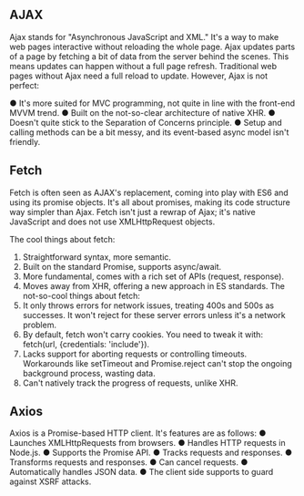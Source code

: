 ## AJAX

Ajax stands for "Asynchronous JavaScript and XML." It's a way to make web pages interactive without reloading the whole page. Ajax updates parts of a page by fetching a bit of data from the server behind the scenes. This means updates can happen without a full page refresh. Traditional web pages without Ajax need a full reload to update. However, Ajax is not perfect:

● It's more suited for MVC programming, not quite in line with the front-end MVVM trend.
● Built on the not-so-clear architecture of native XHR.
● Doesn't quite stick to the Separation of Concerns principle.
● Setup and calling methods can be a bit messy, and its event-based async model isn't friendly.

## Fetch

Fetch is often seen as AJAX's replacement, coming into play with ES6 and using its promise objects. It's all about promises, making its code structure way simpler than Ajax. Fetch isn't just a rewrap of Ajax; it's native JavaScript and does not use XMLHttpRequest objects.

The cool things about fetch:

1. Straightforward syntax, more semantic.
2. Built on the standard Promise, supports async/await.
3. More fundamental, comes with a rich set of APIs (request, response).
4. Moves away from XHR, offering a new approach in ES standards.
   The not-so-cool things about fetch:
5. It only throws errors for network issues, treating 400s and 500s as successes. It won't reject for these server errors unless it's a network problem.
6. By default, fetch won't carry cookies. You need to tweak it with: fetch(url, {credentials: 'include'}).
7. Lacks support for aborting requests or controlling timeouts. Workarounds like setTimeout and Promise.reject can't stop the ongoing background process, wasting data.
8. Can't natively track the progress of requests, unlike XHR.

## Axios

Axios is a Promise-based HTTP client. It's features are as follows:
● Launches XMLHttpRequests from browsers.
● Handles HTTP requests in Node.js.
● Supports the Promise API.
● Tracks requests and responses.
● Transforms requests and responses.
● Can cancel requests.
● Automatically handles JSON data.
● The client side supports to guard against XSRF attacks.
